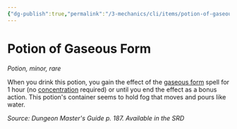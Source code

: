 ```yaml
---
{"dg-publish":true,"permalink":"/3-mechanics/cli/items/potion-of-gaseous-form/","tags":["ttrpg-cli/compendium/src/5e/dmg","ttrpg-cli/item/rarity/rare","ttrpg-cli/item/tier/minor","ttrpg-cli/item/wondrous/potion"]}
---
```


# Potion of Gaseous Form
*Potion, minor, rare*  



When you drink this potion, you gain the effect of the [gaseous form](3-Mechanics/CLI/spells/gaseous-form.md) spell for 1 hour (no [concentration](3-Mechanics/CLI/rules/conditions.md#Concentration) required) or until you end the effect as a bonus action. This potion's container seems to hold fog that moves and pours like water.

*Source: Dungeon Master's Guide p. 187. Available in the <span title='Systems Reference Document (5.1)'>SRD</span>*